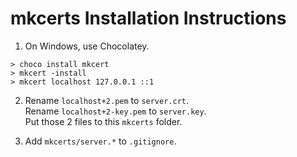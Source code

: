 # mkcerts Installation Instructions

1. On Windows, use Chocolatey.
```
> choco install mkcert
> mkcert -install
> mkcert localhost 127.0.0.1 ::1
```

2. Rename `localhost+2.pem` to `server.crt`.  
Rename `localhost+2-key.pem` to `server.key`.  
Put those 2 files to this `mkcerts` folder.

3. Add `mkcerts/server.*` to `.gitignore`.

